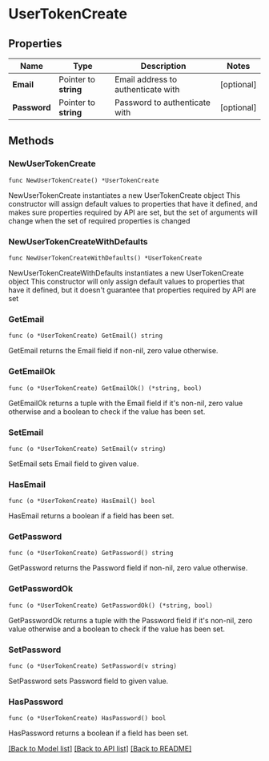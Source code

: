 # UserTokenCreate

## Properties

Name | Type | Description | Notes
------------ | ------------- | ------------- | -------------
**Email** | Pointer to **string** | Email address to authenticate with | [optional] 
**Password** | Pointer to **string** | Password to authenticate with | [optional] 

## Methods

### NewUserTokenCreate

`func NewUserTokenCreate() *UserTokenCreate`

NewUserTokenCreate instantiates a new UserTokenCreate object
This constructor will assign default values to properties that have it defined,
and makes sure properties required by API are set, but the set of arguments
will change when the set of required properties is changed

### NewUserTokenCreateWithDefaults

`func NewUserTokenCreateWithDefaults() *UserTokenCreate`

NewUserTokenCreateWithDefaults instantiates a new UserTokenCreate object
This constructor will only assign default values to properties that have it defined,
but it doesn't guarantee that properties required by API are set

### GetEmail

`func (o *UserTokenCreate) GetEmail() string`

GetEmail returns the Email field if non-nil, zero value otherwise.

### GetEmailOk

`func (o *UserTokenCreate) GetEmailOk() (*string, bool)`

GetEmailOk returns a tuple with the Email field if it's non-nil, zero value otherwise
and a boolean to check if the value has been set.

### SetEmail

`func (o *UserTokenCreate) SetEmail(v string)`

SetEmail sets Email field to given value.

### HasEmail

`func (o *UserTokenCreate) HasEmail() bool`

HasEmail returns a boolean if a field has been set.

### GetPassword

`func (o *UserTokenCreate) GetPassword() string`

GetPassword returns the Password field if non-nil, zero value otherwise.

### GetPasswordOk

`func (o *UserTokenCreate) GetPasswordOk() (*string, bool)`

GetPasswordOk returns a tuple with the Password field if it's non-nil, zero value otherwise
and a boolean to check if the value has been set.

### SetPassword

`func (o *UserTokenCreate) SetPassword(v string)`

SetPassword sets Password field to given value.

### HasPassword

`func (o *UserTokenCreate) HasPassword() bool`

HasPassword returns a boolean if a field has been set.


[[Back to Model list]](../README.md#documentation-for-models) [[Back to API list]](../README.md#documentation-for-api-endpoints) [[Back to README]](../README.md)


